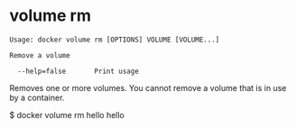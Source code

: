 <!--[metadata]>
+++
title = "ps"
description = "the volume rm command description and usage"
keywords = ["volume, rm"]
[menu.main]
parent = "smn_cli"
+++
<![end-metadata]-->

# volume rm

    Usage: docker volume rm [OPTIONS] VOLUME [VOLUME...]

    Remove a volume

      --help=false       Print usage

Removes one or more volumes. You cannot remove a volume that is in use by a container.

  $ docker volume rm hello
  hello
